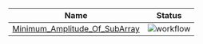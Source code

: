 Name            | Status
--------------|------------------------
[Minimum_Amplitude_Of_SubArray](https://github.com/9b9/Programming_Challenge/tree/Minimum_Amplitude_Of_SubArray)    | ![workflow](https://github.com/9b9/Programming_Challenge/actions/workflows/dotnet.yml/badge.svg?branch=Minimum_Amplitude_Of_SubArray)
